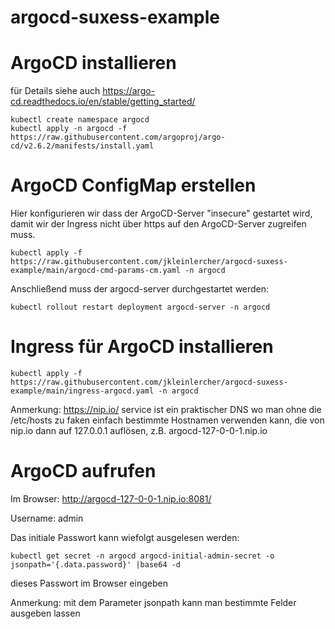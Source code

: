 # argocd-suxess-example

# ArgoCD installieren

für Details siehe auch https://argo-cd.readthedocs.io/en/stable/getting_started/

```
kubectl create namespace argocd
kubectl apply -n argocd -f https://raw.githubusercontent.com/argoproj/argo-cd/v2.6.2/manifests/install.yaml
```
# ArgoCD ConfigMap erstellen

Hier konfigurieren wir dass der ArgoCD-Server "insecure" gestartet wird, damit wir der Ingress nicht über https auf den ArgoCD-Server zugreifen muss.

```
kubectl apply -f https://raw.githubusercontent.com/jkleinlercher/argocd-suxess-example/main/argocd-cmd-params-cm.yaml -n argocd
```
Anschließend muss der argocd-server durchgestartet werden:
```
kubectl rollout restart deployment argocd-server -n argocd
```
# Ingress für ArgoCD installieren
``` 
kubectl apply -f https://raw.githubusercontent.com/jkleinlercher/argocd-suxess-example/main/ingress-argocd.yaml -n argocd
```

Anmerkung:
https://nip.io/ service ist ein praktischer DNS wo man ohne die /etc/hosts zu faken einfach bestimmte Hostnamen verwenden kann, die von nip.io  dann auf 127.0.0.1 auflösen, z.B. argocd-127-0-0-1.nip.io

# ArgoCD aufrufen

Im Browser: http://argocd-127-0-0-1.nip.io:8081/

Username: admin

Das initiale Passwort kann wiefolgt ausgelesen werden: 

```
kubectl get secret -n argocd argocd-initial-admin-secret -o jsonpath='{.data.password}' |base64 -d
```
dieses Passwort im Browser eingeben

Anmerkung: mit dem Parameter jsonpath kann man bestimmte Felder ausgeben lassen


